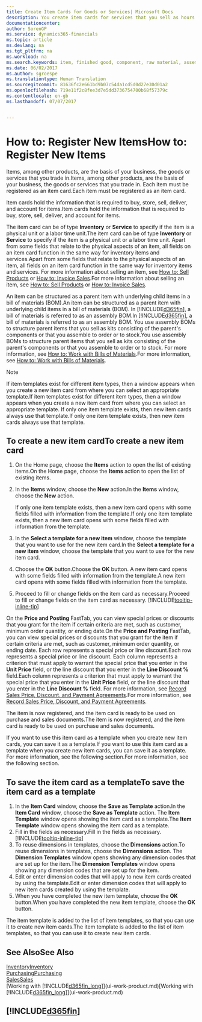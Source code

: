 ```yaml
---
title: Create Item Cards for Goods or Services| Microsoft Docs
description: You create item cards for services that you sell as hours and for physical products, such as assembly items, finished goods, components, or raw material, that you sell from your inventory.
documentationcenter: 
author: SorenGP
ms.service: dynamics365-financials
ms.topic: article
ms.devlang: na
ms.tgt_pltfrm: na
ms.workload: na
ms.search.keywords: item, finished good, component, raw material, assembly item
ms.date: 06/02/2017
ms.author: sgroespe
ms.translationtype: Human Translation
ms.sourcegitcommit: 81636fc2e661bd9b07c54da1cd5d0d27e30d01a2
ms.openlocfilehash: 719e11f2c8fee3d7e5dd3736754700b68f57379c
ms.contentlocale: en-gb
ms.lasthandoff: 07/07/2017


---
```

# <a name="how-to-register-new-items"></a><span data-ttu-id="c38ea-103">How to: Register New Items</span><span class="sxs-lookup"><span data-stu-id="c38ea-103">How to: Register New Items</span></span>
<span data-ttu-id="c38ea-104">Items, among other products, are the basis of your business, the goods or services that you trade in.</span><span class="sxs-lookup"><span data-stu-id="c38ea-104">Items, among other products, are the basis of your business, the goods or services that you trade in.</span></span> <span data-ttu-id="c38ea-105">Each item must be registered as an item card.</span><span class="sxs-lookup"><span data-stu-id="c38ea-105">Each item must be registered as an item card.</span></span>

<span data-ttu-id="c38ea-106">Item cards hold the information that is required to buy, store, sell, deliver, and account for items.</span><span class="sxs-lookup"><span data-stu-id="c38ea-106">Item cards hold the information that is required to buy, store, sell, deliver, and account for items.</span></span>

<span data-ttu-id="c38ea-107">The item card can be of type **Inventory** or **Service** to specify if the item is a physical unit or a labor time unit.</span><span class="sxs-lookup"><span data-stu-id="c38ea-107">The item card can be of type **Inventory** or **Service** to specify if the item is a physical unit or a labor time unit.</span></span> <span data-ttu-id="c38ea-108">Apart from some fields that relate to the physical aspects of an item, all fields on an item card function in the same way for inventory items and services.</span><span class="sxs-lookup"><span data-stu-id="c38ea-108">Apart from some fields that relate to the physical aspects of an item, all fields on an item card function in the same way for inventory items and services.</span></span> <span data-ttu-id="c38ea-109">For more information about selling an item, see [How to: Sell Products](sales-how-sell-products.md) or [How to: Invoice Sales](sales-how-invoice-sales.md).</span><span class="sxs-lookup"><span data-stu-id="c38ea-109">For more information about selling an item, see [How to: Sell Products](sales-how-sell-products.md) or [How to: Invoice Sales](sales-how-invoice-sales.md).</span></span>

<span data-ttu-id="c38ea-110">An item can be structured as a parent item with underlying child items in a bill of materials (BOM).</span><span class="sxs-lookup"><span data-stu-id="c38ea-110">An item can be structured as a parent item with underlying child items in a bill of materials (BOM).</span></span> <span data-ttu-id="c38ea-111">In [!INCLUDE[d365fin](includes/d365fin_md.md)], a bill of materials is referred to as an assembly BOM.</span><span class="sxs-lookup"><span data-stu-id="c38ea-111">In [!INCLUDE[d365fin](includes/d365fin_md.md)], a bill of materials is referred to as an assembly BOM.</span></span> <span data-ttu-id="c38ea-112">You use assembly BOMs to structure parent items that you sell as kits consisting of the parent's components or that you assemble to order or to stock.</span><span class="sxs-lookup"><span data-stu-id="c38ea-112">You use assembly BOMs to structure parent items that you sell as kits consisting of the parent's components or that you assemble to order or to stock.</span></span> <span data-ttu-id="c38ea-113">For more information, see [How to: Work with Bills of Materials](inventory-how-work-BOMs.md).</span><span class="sxs-lookup"><span data-stu-id="c38ea-113">For more information, see [How to: Work with Bills of Materials](inventory-how-work-BOMs.md).</span></span>

> [!NOTE]  
>   <span data-ttu-id="c38ea-114">If item templates exist for different item types, then a window appears when you create a new item card from where you can select an appropriate template.</span><span class="sxs-lookup"><span data-stu-id="c38ea-114">If item templates exist for different item types, then a window appears when you create a new item card from where you can select an appropriate template.</span></span> <span data-ttu-id="c38ea-115">If only one item template exists, then new item cards always use that template.</span><span class="sxs-lookup"><span data-stu-id="c38ea-115">If only one item template exists, then new item cards always use that template.</span></span>

## <a name="to-create-a-new-item-card"></a><span data-ttu-id="c38ea-116">To create a new item card</span><span class="sxs-lookup"><span data-stu-id="c38ea-116">To create a new item card</span></span>
1. <span data-ttu-id="c38ea-117">On the Home page, choose the **Items** action to open the list of existing items.</span><span class="sxs-lookup"><span data-stu-id="c38ea-117">On the Home page, choose the **Items** action to open the list of existing items.</span></span>  
2. <span data-ttu-id="c38ea-118">In the **Items** window, choose the **New** action.</span><span class="sxs-lookup"><span data-stu-id="c38ea-118">In the **Items** window, choose the **New** action.</span></span>

    <span data-ttu-id="c38ea-119">If only one item template exists, then a new item card opens with some fields filled with information from the template.</span><span class="sxs-lookup"><span data-stu-id="c38ea-119">If only one item template exists, then a new item card opens with some fields filled with information from the template.</span></span>
3. <span data-ttu-id="c38ea-120">In the **Select a template for a new item** window, choose the template that you want to use for the new item card.</span><span class="sxs-lookup"><span data-stu-id="c38ea-120">In the **Select a template for a new item** window, choose the template that you want to use for the new item card.</span></span>
4. <span data-ttu-id="c38ea-121">Choose the **OK** button.</span><span class="sxs-lookup"><span data-stu-id="c38ea-121">Choose the **OK** button.</span></span> <span data-ttu-id="c38ea-122">A new item card opens with some fields filled with information from the template.</span><span class="sxs-lookup"><span data-stu-id="c38ea-122">A new item card opens with some fields filled with information from the template.</span></span>
5. <span data-ttu-id="c38ea-123">Proceed to fill or change fields on the item card as necessary.</span><span class="sxs-lookup"><span data-stu-id="c38ea-123">Proceed to fill or change fields on the item card as necessary.</span></span> [!INCLUDE[tooltip-inline-tip](includes/tooltip-inline-tip_md.md)]

<span data-ttu-id="c38ea-124">On the **Price and Posting** FastTab, you can view special prices or discounts that you grant for the item if certain criteria are met, such as customer, minimum order quantity, or ending date.</span><span class="sxs-lookup"><span data-stu-id="c38ea-124">On the **Price and Posting** FastTab, you can view special prices or discounts that you grant for the item if certain criteria are met, such as customer, minimum order quantity, or ending date.</span></span> <span data-ttu-id="c38ea-125">Each row represents a special price or line discount.</span><span class="sxs-lookup"><span data-stu-id="c38ea-125">Each row represents a special price or line discount.</span></span> <span data-ttu-id="c38ea-126">Each column represents a criterion that must apply to warrant the special price that you enter in the **Unit Price** field, or the line discount that you enter in the **Line Discount %** field.</span><span class="sxs-lookup"><span data-stu-id="c38ea-126">Each column represents a criterion that must apply to warrant the special price that you enter in the **Unit Price** field, or the line discount that you enter in the **Line Discount %** field.</span></span> <span data-ttu-id="c38ea-127">For more information, see [Record Sales Price, Discount, and Payment Agreements](sales-how-record-sales-price-discount-payment-agreements.md).</span><span class="sxs-lookup"><span data-stu-id="c38ea-127">For more information, see [Record Sales Price, Discount, and Payment Agreements](sales-how-record-sales-price-discount-payment-agreements.md).</span></span>

<span data-ttu-id="c38ea-128">The item is now registered, and the item card is ready to be used on purchase and sales documents.</span><span class="sxs-lookup"><span data-stu-id="c38ea-128">The item is now registered, and the item card is ready to be used on purchase and sales documents.</span></span>

<span data-ttu-id="c38ea-129">If you want to use this item card as a template when you create new item cards, you can save it as a template.</span><span class="sxs-lookup"><span data-stu-id="c38ea-129">If you want to use this item card as a template when you create new item cards, you can save it as a template.</span></span> <span data-ttu-id="c38ea-130">For more information, see the following section.</span><span class="sxs-lookup"><span data-stu-id="c38ea-130">For more information, see the following section.</span></span>

## <a name="to-save-the-item-card-as-a-template"></a><span data-ttu-id="c38ea-131">To save the item card as a template</span><span class="sxs-lookup"><span data-stu-id="c38ea-131">To save the item card as a template</span></span>
1. <span data-ttu-id="c38ea-132">In the **Item Card** window, choose the **Save as Template** action.</span><span class="sxs-lookup"><span data-stu-id="c38ea-132">In the **Item Card** window, choose the **Save as Template** action.</span></span> <span data-ttu-id="c38ea-133">The **Item Template** window opens showing the item card as a template.</span><span class="sxs-lookup"><span data-stu-id="c38ea-133">The **Item Template** window opens showing the item card as a template.</span></span>
2. <span data-ttu-id="c38ea-134">Fill in the fields as necessary.</span><span class="sxs-lookup"><span data-stu-id="c38ea-134">Fill in the fields as necessary.</span></span> [!INCLUDE[tooltip-inline-tip](includes/tooltip-inline-tip_md.md)]
3. <span data-ttu-id="c38ea-135">To reuse dimensions in templates, choose the **Dimensions** action.</span><span class="sxs-lookup"><span data-stu-id="c38ea-135">To reuse dimensions in templates, choose the **Dimensions** action.</span></span> <span data-ttu-id="c38ea-136">The **Dimension Templates** window opens showing any dimension codes that are set up for the item.</span><span class="sxs-lookup"><span data-stu-id="c38ea-136">The **Dimension Templates** window opens showing any dimension codes that are set up for the item.</span></span>
4. <span data-ttu-id="c38ea-137">Edit or enter dimension codes that will apply to new item cards created by using the template.</span><span class="sxs-lookup"><span data-stu-id="c38ea-137">Edit or enter dimension codes that will apply to new item cards created by using the template.</span></span>
5. <span data-ttu-id="c38ea-138">When you have completed the new item template, choose the **OK** button.</span><span class="sxs-lookup"><span data-stu-id="c38ea-138">When you have completed the new item template, choose the **OK** button.</span></span>

<span data-ttu-id="c38ea-139">The item template is added to the list of item templates, so that you can use it to create new item cards.</span><span class="sxs-lookup"><span data-stu-id="c38ea-139">The item template is added to the list of item templates, so that you can use it to create new item cards.</span></span>

## <a name="see-also"></a><span data-ttu-id="c38ea-140">See Also</span><span class="sxs-lookup"><span data-stu-id="c38ea-140">See Also</span></span>
  [<span data-ttu-id="c38ea-141">Inventory</span><span class="sxs-lookup"><span data-stu-id="c38ea-141">Inventory</span></span>](inventory-manage-inventory.md)  
  [<span data-ttu-id="c38ea-142">Purchasing</span><span class="sxs-lookup"><span data-stu-id="c38ea-142">Purchasing</span></span>](purchasing-manage-purchasing.md)  
  [<span data-ttu-id="c38ea-143">Sales</span><span class="sxs-lookup"><span data-stu-id="c38ea-143">Sales</span></span>](sales-manage-sales.md)  
  <span data-ttu-id="c38ea-144">[Working with [!INCLUDE[d365fin_long](includes/d365fin_long_md.md)]](ui-work-product.md)</span><span class="sxs-lookup"><span data-stu-id="c38ea-144">[Working with [!INCLUDE[d365fin_long](includes/d365fin_long_md.md)]](ui-work-product.md)</span></span>

## [!INCLUDE[d365fin](includes/free_trial_md.md)]

